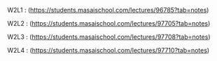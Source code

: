 W2L1 : (https://students.masaischool.com/lectures/96785?tab=notes)

W2L2 : 
(https://students.masaischool.com/lectures/97705?tab=notes)

W2L3 : 
(https://students.masaischool.com/lectures/97708?tab=notes)

W2L4 : 
(https://students.masaischool.com/lectures/97710?tab=notes)



